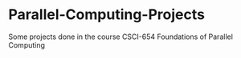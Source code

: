 # Parallel-Computing-Projects
Some projects done in the course CSCI-654 Foundations of Parallel Computing